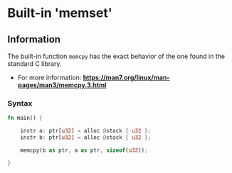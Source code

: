 # Built-in 'memset'

## Information

The built-in function ``memcpy`` has the exact behavior of the one found in the standard C library. 

- For more information: __https://man7.org/linux/man-pages/man3/memcpy.3.html__

### Syntax

```rust
fn main() {

    instr a: ptr[u32] = alloc @stack { u32 };
    instr b: ptr[u32] = alloc @stack { u32 };

    memcpy(b as ptr, a as ptr, sizeof(u32));

}
```